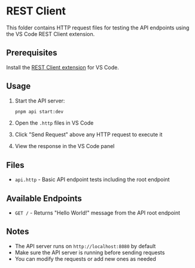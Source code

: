 # REST Client

This folder contains HTTP request files for testing the API endpoints using the VS Code REST Client extension.

## Prerequisites

Install the [REST Client extension](https://marketplace.visualstudio.com/items?itemName=humao.rest-client) for VS Code.

## Usage

1. Start the API server:

   ```bash
   pnpm api start:dev
   ```

2. Open the `.http` files in VS Code
3. Click "Send Request" above any HTTP request to execute it
4. View the response in the VS Code panel

## Files

- `api.http` - Basic API endpoint tests including the root endpoint

## Available Endpoints

- `GET /` - Returns "Hello World!" message from the API root endpoint

## Notes

- The API server runs on `http://localhost:8080` by default
- Make sure the API server is running before sending requests
- You can modify the requests or add new ones as needed
